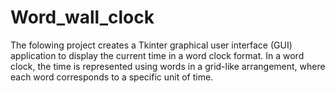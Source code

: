 # Word_wall_clock
The folowing project creates a Tkinter graphical user interface (GUI) application to display the current time in a word clock format. In a word clock, the time is represented using words in a grid-like arrangement, where each word corresponds to a specific unit of time.
